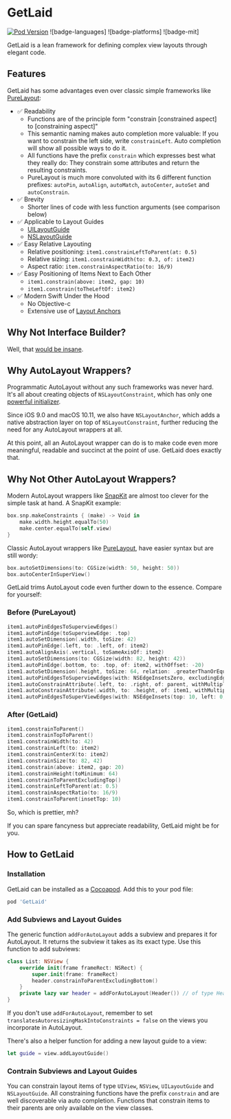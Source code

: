 # GetLaid

[![Pod Version](https://img.shields.io/cocoapods/v/GetLaid.svg?longCache=true&style=flat-square)](http://cocoapods.org/pods/GetLaid) ![badge-languages] ![badge-platforms] ![badge-mit]

GetLaid is a lean framework for defining complex view layouts through elegant code.

## Features

GetLaid has some advantages even over classic simple frameworks like [PureLayout](https://github.com/PureLayout/PureLayout):

* :white_check_mark: Readability
    - Functions are of the principle form "constrain [constrained aspect] to [constraining aspect]"
    - This semantic naming makes auto completion more valuable: If you want to constrain the left side, write `constrainLeft`. Auto completion will show all possible ways to do it.
    - All functions have the prefix `constrain` which expresses best what they really do: They constrain some attributes and return the resulting constraints.
    - PureLayout is much more convoluted with its 6 different function prefixes: `autoPin`, `autoAlign`, `autoMatch`, `autoCenter`, `autoSet` and `autoConstrain`.
* :white_check_mark: Brevity
    - Shorter lines of code with less function arguments (see comparison below)
* :white_check_mark: Applicable to Layout Guides
    - [UILayoutGuide](https://developer.apple.com/documentation/uikit/uilayoutguide)
    - [NSLayoutGuide](https://developer.apple.com/documentation/appkit/nslayoutguide)
* :white_check_mark: Easy Relative Layouting
    - Relative positioning: `item1.constrainLeftToParent(at: 0.5)`
    - Relative sizing: `item1.constrainWidth(to: 0.3, of: item2)`
    - Aspect ratio: `item.constrainAspectRatio(to: 16/9)`
* :white_check_mark: Easy Positioning of Items Next to Each Other
    - `item1.constrain(above: item2, gap: 10)`
    - `item1.constrain(toTheLeftOf: item2)`
* :white_check_mark: Modern Swift Under the Hood
    - No Objective-c
    - Extensive use of [Layout Anchors](https://developer.apple.com/documentation/uikit/nslayoutanchor)

## Why Not Interface Builder?

Well, that [would be insane](https://www.flowtoolz.com/2019/09/27/the-reasons-for-why-i-hate-xcode-interface-builder.html).

## Why AutoLayout Wrappers?

Programmatic AutoLayout without any such frameworks was never hard. It's all about creating objects of `NSLayoutConstraint`, which has only one [powerful initializer](https://developer.apple.com/documentation/uikit/nslayoutconstraint/1526954-init).

Since iOS 9.0 and macOS 10.11, we also have `NSLayoutAnchor`, which adds a native abstraction layer on top of `NSLayoutConstraint`, further reducing the need for any AutoLayout wrappers at all.

At this point, all an AutoLayout wrapper can do is to make code even more meaningful, readable and succinct at the point of use. GetLaid does exactly that.

## Why Not Other AutoLayout Wrappers?

Modern AutoLayout wrappers like [SnapKit](https://github.com/SnapKit/SnapKit) are almost too clever for the simple task at hand. A SnapKit example:

~~~swift
box.snp.makeConstraints { (make) -> Void in
    make.width.height.equalTo(50)
    make.center.equalTo(self.view)
}
~~~

Classic AutoLayout wrappers like [PureLayout](https://github.com/PureLayout/PureLayout), have easier syntax but are still wordy:

~~~swift
box.autoSetDimensions(to: CGSize(width: 50, height: 50))
box.autoCenterInSuperView()
~~~

GetLaid trims AutoLayout code even further down to the essence. Compare for yourself:

### Before (PureLayout)

~~~swift
item1.autoPinEdgesToSuperviewEdges()
item1.autoPinEdge(toSuperviewEdge: .top)
item1.autoSetDimension(.width, toSize: 42)
item1.autoPinEdge(.left, to: .left, of: item2)
item1.autoAlignAxis(.vertical, toSameAxisOf: item2)
item1.autoSetDimensions(to: CGSize(width: 82, height: 42))
item1.autoPinEdge(.bottom, to: .top, of: item2, withOffset: -20)
item1.autoSetDimension(.height, toSize: 64, relation: .greaterThanOrEqual)
item1.autoPinEdgesToSuperviewEdges(with: NSEdgeInsetsZero, excludingEdge: .top)
item1.autoConstrainAttribute(.left, to: .right, of: parent, withMultiplier: 0.5)
item1.autoConstrainAttribute(.width, to: .height, of: item1, withMultiplier: 16/9)
item1.autoPinEdgesToSuperViewEdges(with: NSEdgeInsets(top: 10, left: 0, bottom: 0, right: 0))
~~~

### After (GetLaid)

~~~swift
item1.constrainToParent()
item1.constrainTopToParent()
item1.constrainWidth(to: 42)
item1.constrainLeft(to: item2)
item1.constrainCenterX(to: item2)
item1.constrainSize(to: 82, 42)
item1.constrain(above: item2, gap: 20)
item1.constrainHeight(toMinimum: 64)
item1.constrainToParentExcludingTop()
item1.constrainLeftToParent(at: 0.5)
item1.constrainAspectRatio(to: 16/9)
item1.constrainToParent(insetTop: 10)
~~~

So, which is prettier, mh?

If you can spare fancyness but appreciate readability, GetLaid might be for you.

## How to GetLaid

### Installation

GetLaid can be installed as a [Cocoapod](https://cocoapods.org). Add this to your pod file:

~~~ruby
pod 'GetLaid'
~~~

### Add Subviews and Layout Guides

The generic function `addForAutoLayout` adds a subview and prepares it for AutoLayout. It returns the subview it takes as its exact type. Use this function to add subviews:

~~~swift
class List: NSView {
    override init(frame frameRect: NSRect) {
        super.init(frame: frameRect)
        header.constrainToParentExcludingBottom()
    }
    private lazy var header = addForAutoLayout(Header()) // of type Header
}
~~~

If you don't use `addForAutoLayout`, remember to set `translatesAutoresizingMaskIntoConstraints = false` on the views you incorporate in AutoLayout.

There's also a helper function for adding a new layout guide to a view:

~~~swift
let guide = view.addLayoutGuide()
~~~

### Contrain Subviews and Layout Guides

You can constrain layout items of type `UIView`, `NSView`, `UILayoutGuide` and `NSLayoutGuide`. All constraining functions have the prefix `constrain` and are well discoverable via auto completion. Functions that constrain items to their parents are only available on the view classes. 